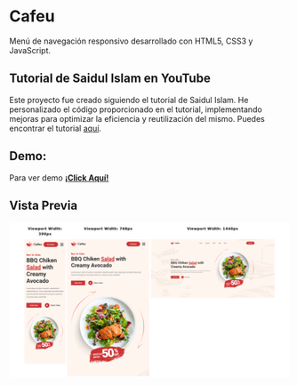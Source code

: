# Cafeu
Menú de navegación responsivo desarrollado con HTML5, CSS3 y JavaScript.

## Tutorial de Saidul Islam en YouTube

Este proyecto fue creado siguiendo el tutorial de Saidul Islam. He personalizado el código proporcionado en el tutorial, implementando mejoras para optimizar la eficiencia y reutilización del mismo. Puedes encontrar el tutorial [aquí](https://www.youtube.com/watch?v=1OuCw4TWt5s&list=PLY8EgAMSgeb4upv3W1dhm4eKuHZkGHHH3&index=8).


## Demo:
Para ver demo  **[¡Click Aquí!](https://jcodelabs.github.io/Cafeu/ "ver")**

## Vista Previa
![](https://github.com/JCodeLabs/Cafeu/blob/main/assets/img/screenshot.png)